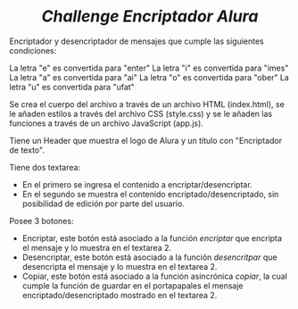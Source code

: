 <h1 align="center"><em>Challenge Encriptador Alura</em></h1>

Encriptador y desencriptador de mensajes que cumple las siguientes condiciones:

La letra "e" es convertida para "enter"
La letra "i" es convertida para "imes"
La letra "a" es convertida para "ai"
La letra "o" es convertida para "ober"
La letra "u" es convertida para "ufat"

Se crea el cuerpo del archivo a través de un archivo HTML (index.html), se le añaden estilos a través del archivo CSS (style.css) y se le añaden las funciones a través de un archivo JavaScript (app.js).

Tiene un Header que muestra el logo de Alura y un título con "Encriptador de texto".

Tiene dos textarea:
- En el primero se ingresa el contenido a encriptar/desencriptar.
- En el segundo se muestra el contenido encriptado/desencriptado, sin posibilidad de edición por parte del usuario.

Posee 3 botones:
- Encriptar, este botón está asociado a la función _encriptar_ que encripta el mensaje y lo muestra en el textarea 2.
- Desencriptar, este botón está asociado a la función _desencritpar_ que desencripta el mensaje y lo muestra en el textarea 2.
- Copiar, este botón está asociado a la función asincrónica _copiar_, la cual cumple la función de guardar en el portapapales el mensaje encriptado/desencriptado mostrado en el textarea 2.
